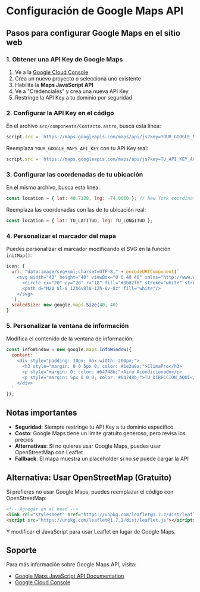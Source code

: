 # Configuración de Google Maps API

## Pasos para configurar Google Maps en el sitio web

### 1. Obtener una API Key de Google Maps

1. Ve a la [Google Cloud Console](https://console.cloud.google.com/)
2. Crea un nuevo proyecto o selecciona uno existente
3. Habilita la **Maps JavaScript API**
4. Ve a "Credenciales" y crea una nueva API Key
5. Restringe la API Key a tu dominio por seguridad

### 2. Configurar la API Key en el código

En el archivo `src/components/Contacto.astro`, busca esta línea:

```javascript
script.src = `https://maps.googleapis.com/maps/api/js?key=YOUR_GOOGLE_MAPS_API_KEY&callback=initMap`;
```

Reemplaza `YOUR_GOOGLE_MAPS_API_KEY` con tu API Key real:

```javascript
script.src = `https://maps.googleapis.com/maps/api/js?key=TU_API_KEY_AQUI&callback=initMap`;
```

### 3. Configurar las coordenadas de tu ubicación

En el mismo archivo, busca esta línea:

```javascript
const location = { lat: 40.7128, lng: -74.0060 }; // New York coordinates as example
```

Reemplaza las coordenadas con las de tu ubicación real:

```javascript
const location = { lat: TU_LATITUD, lng: TU_LONGITUD };
```

### 4. Personalizar el marcador del mapa

Puedes personalizar el marcador modificando el SVG en la función `initMap()`:

```javascript
icon: {
  url: "data:image/svg+xml;charset=UTF-8," + encodeURIComponent(`
    <svg width="40" height="40" viewBox="0 0 40 40" xmlns="http://www.w3.org/2000/svg">
      <circle cx="20" cy="20" r="18" fill="#3b82f6" stroke="white" stroke-width="2"/>
      <path d="M20 8l-8 12h6v8l8-12h-6v-8z" fill="white"/>
    </svg>
  `),
  scaledSize: new google.maps.Size(40, 40)
}
```

### 5. Personalizar la ventana de información

Modifica el contenido de la ventana de información:

```javascript
const infoWindow = new google.maps.InfoWindow({
  content: `
    <div style="padding: 10px; max-width: 200px;">
      <h3 style="margin: 0 0 5px 0; color: #1e3a8a;">ClimaPro</h3>
      <p style="margin: 0; color: #64748b;">Aire Acondicionado</p>
      <p style="margin: 5px 0 0 0; color: #64748b;">TU_DIRECCION_AQUI</p>
    </div>
  `
});
```

## Notas importantes

- **Seguridad**: Siempre restringe tu API Key a tu dominio específico
- **Costo**: Google Maps tiene un límite gratuito generoso, pero revisa los precios
- **Alternativas**: Si no quieres usar Google Maps, puedes usar OpenStreetMap con Leaflet
- **Fallback**: El mapa muestra un placeholder si no se puede cargar la API

## Alternativa: Usar OpenStreetMap (Gratuito)

Si prefieres no usar Google Maps, puedes reemplazar el código con OpenStreetMap:

```html
<!-- Agregar en el head -->
<link rel="stylesheet" href="https://unpkg.com/leaflet@1.7.1/dist/leaflet.css" />
<script src="https://unpkg.com/leaflet@1.7.1/dist/leaflet.js"></script>
```

Y modificar el JavaScript para usar Leaflet en lugar de Google Maps.

## Soporte

Para más información sobre Google Maps API, visita:
- [Google Maps JavaScript API Documentation](https://developers.google.com/maps/documentation/javascript)
- [Google Cloud Console](https://console.cloud.google.com/) 
